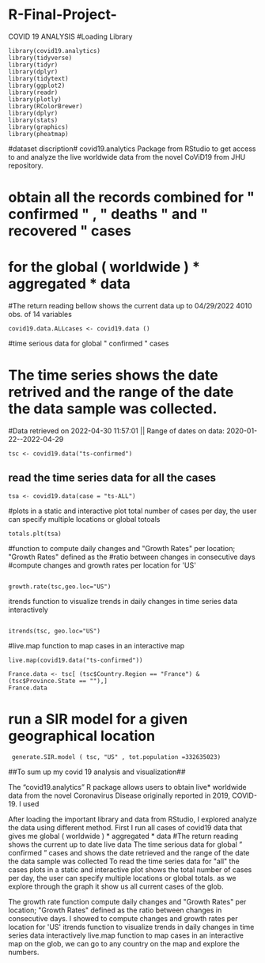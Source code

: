 # R-Final-Project-
COVID 19 ANALYSIS 
#Loading Library
```{r}
library(covid19.analytics)
library(tidyverse)    
library(tidyr)
library(dplyr)
library(tidytext)
library(ggplot2)
library(readr)
library(plotly)
library(RColorBrewer)
library(dplyr)
library(stats)
library(graphics)
library(pheatmap)

```

#dataset discription# covid19.analytics Package from RStudio to get access to and analyze the live worldwide data from the novel CoViD19 from JHU repository.
# obtain all the records combined for " confirmed " , " deaths " and " recovered " cases
# for the global ( worldwide ) * aggregated * data
#The return reading bellow shows the current data up to 04/29/2022  4010 obs. of 14 variables

```{r}
covid19.data.ALLcases <- covid19.data ()

```
#time serious data for global " confirmed " cases
# The time series shows the date retrived and the range of the date the data sample was collected.
#Data retrieved on 2022-04-30 11:57:01 || Range of dates on data: 2020-01-22--2022-04-29
```{r}
tsc <- covid19.data("ts-confirmed")
```
## read the time series data for all the cases 
```{r}
tsa <- covid19.data(case = "ts-ALL")
```


#plots in a static and interactive plot total number of cases per day, the user can specify multiple locations or global totoals

```{r}
totals.plt(tsa)
```
#function to compute daily changes and "Growth Rates" per location; "Growth Rates" defined as the
#ratio between changes in consecutive days
#compute changes and growth rates per location for 'US'
```{r}

growth.rate(tsc,geo.loc="US")

```
itrends function to visualize trends in daily changes in time series data interactively
```{r}

itrends(tsc, geo.loc="US")
```
#live.map function to map cases in an interactive map
```{r}
live.map(covid19.data("ts-confirmed"))
```
```{r}
France.data <- tsc[ (tsc$Country.Region == "France") & (tsc$Province.State == ""),]
France.data 

```
# run a SIR model for a given geographical location
```{r}
 generate.SIR.model ( tsc, "US" , tot.population =332635023)
```
##To sum up my covid 19 analysis and visualization##
 
 The “covid19.analytics” R package allows users to obtain live* worldwide data from the novel Coronavirus Disease originally reported in 2019, COVID-19. I used 

After loading the important library and data from RStudio, I explored analyze the data using different method.
First I run all cases of covid19 data that gives me global ( worldwide ) * aggregated * data
#The return reading shows the current up to date live data 
The time serious data for global ” confirmed ” cases and shows the date retrieved and the range of the date the data sample was collected
To read the time series data for "all" the cases
plots in a static and interactive plot shows the total number of cases per day, the user can specify multiple locations or global totals. as we explore through the graph it show us all current cases of the glob.

The growth rate function compute daily changes and "Growth Rates" per location; "Growth Rates" defined as the ratio between changes in consecutive days. I showed to compute changes and growth rates per location for 'US'
 itrends function to visualize trends in daily changes in time series data interactively
live.map function to map cases in an interactive map on the glob, we can go to any country on the map and explore the numbers.
